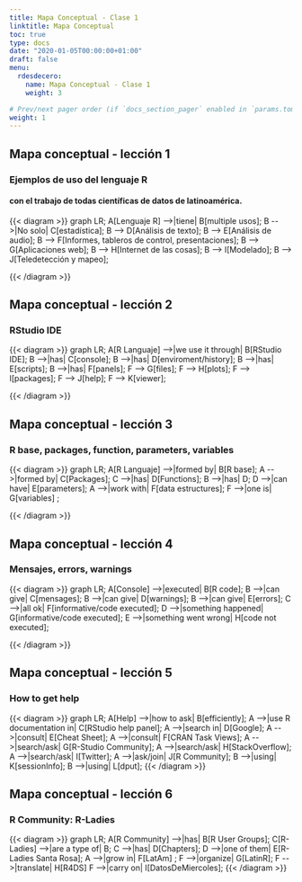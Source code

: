 ```yaml
---
title: Mapa Conceptual - Clase 1
linktitle: Mapa Conceptual
toc: true
type: docs
date: "2020-01-05T00:00:00+01:00"
draft: false
menu:
  rdesdecero:
    name: Mapa Conceptual - Clase 1
    weight: 3

# Prev/next pager order (if `docs_section_pager` enabled in `params.toml`)
weight: 1
---
```



## Mapa conceptual - lección 1
### Ejemplos de uso del lenguaje R 
#### con el trabajo de todas científicas de datos de latinoamérica. 

{{< diagram >}}
graph LR;
A[Lenguaje R] -->|tiene| B[multiple usos];
B -->|No solo| C[estadística];
B --> D[Análisis de texto];
B --> E[Análisis de audio];
B --> F[Informes, tableros de control, presentaciones];
B --> G[Aplicaciones web];
B --> H[Internet de las cosas];
B --> I[Modelado];
B --> J[Teledetección y mapeo];

{{< /diagram >}}

## Mapa conceptual - lección 2
### RStudio IDE

{{< diagram >}}
graph LR;
A[R Languaje] -->|we use it through| B[RStudio IDE];
B -->|has| C[console];
B -->|has| D[enviroment/history];
B -->|has| E[scripts];
B -->|has| F[panels];
F --> G[files];
F --> H[plots];
F --> I[packages];
F --> J[help];
F --> K[viewer];

{{< /diagram >}}

## Mapa conceptual - lección 3
### R base, packages, function, parameters, variables

{{< diagram >}}
graph LR;
A[R Languaje] -->|formed by| B[R base];
A -->|formed by| C[Packages];
C -->|has| D[Functions];
B -->|has| D;
D -->|can have| E[parameters];
A -->|work with| F[data estructures];
F -->|one is| G[variables] ;

{{< /diagram >}}


## Mapa conceptual - lección 4
### Mensajes, errors, warnings

{{< diagram >}}
graph LR;
A[Console] -->|executed| B[R code];
B -->|can give| C[mensages];
B -->|can give| D[warnings];
B -->|can give| E[errors];
C -->|all ok| F[informative/code executed];
D -->|something happened| G[informative/code executed];
E -->|something went wrong| H[code not executed];

{{< /diagram >}}


## Mapa conceptual - lección 5
### How to get help

{{< diagram >}}
graph LR;
A[Help] -->|how to ask| B[efficiently];
A -->|use R documentation in| C[RStudio help panel];
A -->|search in| D[Google];
A -->|consult| E[Cheat Sheet];
A -->|consult| F[CRAN Task Views];
A -->|search/ask| G[R-Studio Community];
A -->|search/ask| H[StackOverflow];
A -->|search/ask| I[Twitter];
A -->|ask/join| J[R Community];
B -->|using| K[sessionInfo];
B -->|using| L[dput];
{{< /diagram >}}

## Mapa conceptual - lección 6
### R Community: R-Ladies

{{< diagram >}}
graph LR;
A[R Community] -->|has| B[R User Groups];
C[R-Ladies] -->|are a type of| B;
C -->|has| D[Chapters];
D -->|one of them| E[R-Ladies Santa Rosa];
A -->|grow in| F[LatAm] ;
F -->|organize| G[LatinR];
F -->|translate| H[R4DS]
F -->|carry on| I[DatosDeMiercoles];
{{< /diagram >}}